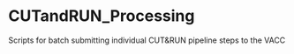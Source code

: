 # CUTandRUN_Processing
Scripts for batch submitting individual CUT&amp;RUN pipeline steps to the VACC
